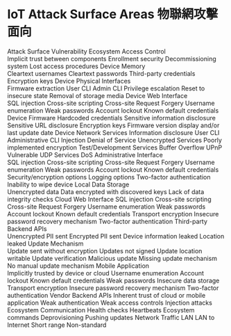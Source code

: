 # IoT Attack Surface Areas 物聯網攻擊面向

Attack Surface	Vulnerability
Ecosystem Access Control	
Implicit trust between components
Enrollment security
Decommissioning system
Lost access procedures
Device Memory	
Cleartext usernames
Cleartext passwords
Third-party credentials
Encryption keys
Device Physical Interfaces	
Firmware extraction
User CLI
Admin CLI
Privilege escalation
Reset to insecure state
Removal of storage media
Device Web Interface	
SQL injection
Cross-site scripting
Cross-site Request Forgery
Username enumeration
Weak passwords
Account lockout
Known default credentials
Device Firmware	
Hardcoded credentials
Sensitive information disclosure
Sensitive URL disclosure
Encryption keys
Firmware version display and/or last update date
Device Network Services	
Information disclosure
User CLI
Administrative CLI
Injection
Denial of Service
Unencrypted Services
Poorly implemented encryption
Test/Development Services
Buffer Overflow
UPnP
Vulnerable UDP Services
DoS
Administrative Interface	
SQL injection
Cross-site scripting
Cross-site Request Forgery
Username enumeration
Weak passwords
Account lockout
Known default credentials
Security/encryption options
Logging options
Two-factor authentication
Inability to wipe device
Local Data Storage	
Unencrypted data
Data encrypted with discovered keys
Lack of data integrity checks
Cloud Web Interface	
SQL injection
Cross-site scripting
Cross-site Request Forgery
Username enumeration
Weak passwords
Account lockout
Known default credentials
Transport encryption
Insecure password recovery mechanism
Two-factor authentication
Third-party Backend APIs	
Unencrypted PII sent
Encrypted PII sent
Device information leaked
Location leaked
Update Mechanism	
Update sent without encryption
Updates not signed
Update location writable
Update verification
Malicious update
Missing update mechanism
No manual update mechanism
Mobile Application	
Implicitly trusted by device or cloud
Username enumeration
Account lockout
Known default credentials
Weak passwords
Insecure data storage
Transport encryption
Insecure password recovery mechanism
Two-factor authentication
Vendor Backend APIs	
Inherent trust of cloud or mobile application
Weak authentication
Weak access controls
Injection attacks
Ecosystem Communication	
Health checks
Heartbeats
Ecosystem commands
Deprovisioning
Pushing updates
Network Traffic	
LAN
LAN to Internet
Short range
Non-standard
